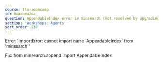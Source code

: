 ```yaml
---
course: llm-zoomcamp
id: 84acbe420a
question: AppendableIndex error in minsearch (not resolved by upgrading minsearch)
section: 'Workshops: Agents'
sort_order: 830
---
```


Error: 'ImportError: cannot import name 'AppendableIndex' from 'minsearch''

Fix: from minsearch.append import AppendableIndex

